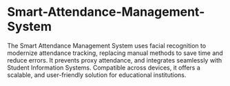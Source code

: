 # Smart-Attendance-Management-System
The Smart Attendance Management System uses facial recognition to modernize attendance tracking, replacing manual methods to save time and reduce errors. It prevents proxy attendance, and integrates seamlessly with Student Information Systems. Compatible across devices, it offers a scalable, and user-friendly solution for educational institutions.
